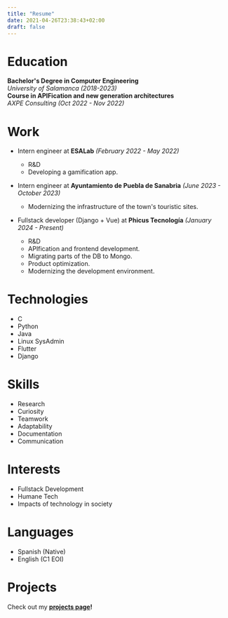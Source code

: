 ```yaml
---
title: "Resume"
date: 2021-04-26T23:38:43+02:00
draft: false
---
```


# Education

**Bachelor's Degree in Computer Engineering**  
*University of Salamanca (2018-2023)*  
**Course in APIFication and new generation architectures**  
*AXPE Consulting (Oct 2022 - Nov 2022)*

# Work

- Intern engineer at **ESALab** *(February 2022 - May 2022)*  
    - R&D
    - Developing a gamification app.

- Intern engineer at **Ayuntamiento de Puebla de Sanabria** *(June 2023 - October 2023)*  
    - Modernizing the infrastructure of the town's touristic sites.

- Fullstack developer (Django + Vue) at **Phicus Tecnología** *(January 2024 - Present)*  
    - R&D
    - APIfication and frontend development.
    - Migrating parts of the DB to Mongo.
    - Product optimization.
    - Modernizing the development environment.

# Technologies

- C
- Python
- Java
- Linux SysAdmin
- Flutter
- Django

# Skills

- Research
- Curiosity
- Teamwork
- Adaptability
- Documentation
- Communication

# Interests

- Fullstack Development
- Humane Tech
- Impacts of technology in society

# Languages

- Spanish (Native)
- English (C1 EOI)

# Projects

Check out my **[projects page](/projects)!**
